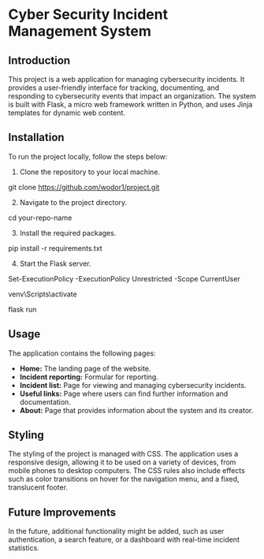 # Cyber Security Incident Management System

## Introduction

This project is a web application for managing cybersecurity incidents. It provides a user-friendly interface for tracking, documenting, and responding to cybersecurity events that impact an organization. The system is built with Flask, a micro web framework written in Python, and uses Jinja templates for dynamic web content.

## Installation

To run the project locally, follow the steps below:

1. Clone the repository to your local machine.

git clone https://github.com/wodor1/project.git

2. Navigate to the project directory.

cd your-repo-name

3. Install the required packages.

pip install -r requirements.txt

4. Start the Flask server.

Set-ExecutionPolicy -ExecutionPolicy Unrestricted -Scope CurrentUser

venv\Scripts\activate

flask run

## Usage

The application contains the following pages:

- **Home:** The landing page of the website.
- **Incident reporting:** Formular for reporting.
- **Incident list:** Page for viewing and managing cybersecurity incidents.
- **Useful links:** Page where users can find further information and documentation.
- **About:** Page that provides information about the system and its creator.

## Styling

The styling of the project is managed with CSS. The application uses a responsive design, allowing it to be used on a variety of devices, from mobile phones to desktop computers. The CSS rules also include effects such as color transitions on hover for the navigation menu, and a fixed, translucent footer.

## Future Improvements

In the future, additional functionality might be added, such as user authentication, a search feature, or a dashboard with real-time incident statistics.
